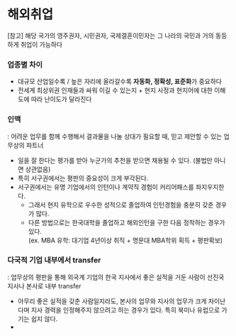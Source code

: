 # 해외취업
[참고] 해당 국가의 영주권자, 시민권자, 국제결혼이민자는 그 나라의 국민과 거의 동등하게 취업이 가능하다

### 업종별 차이
* 대규모 산업일수록 / 높은 자리에 올라갈수록 **자동화, 정확성, 표준화**가 중요하다
* 전세계 최상위권 인재들과 싸워 이길 수 있는지 + 현지 사정과 현지어에 대한 이해도에 따라 난이도가 달라진다

### 인맥
: 어려운 업무를 함께 수행해서 결과물을 나눌 상대가 필요할 때, 믿고 제안할 수 있는 업무상의 파트너

* 일을 잘 한다는 평가를 받아 누군가의 추천을 받으면 채용될 수 있다. (불법만 아니면 상관없음)
* 특히 서구권에서는 평판의 중요성이 크게 부각된다.
* 서구권에서는 유명 기업에서의 인턴이나 계약직 경험이 커리어패스를 좌지우지한다. 
  * 그래서 현지 유학으로 우수한 성적으로 졸업하여 인턴경험을 충분히 갖춘 경우가 많다.
  * 다른 방법으로는 한국대학을 졸업하고 해외인턴을 구한 다음 정착하는 경우가 있다.  
    (ex. MBA 유학: 대기업 4년이상 취직 + 명문대 MBA학위 획득 + 평판확보)
    
### 다국적 기업 내부에서 transfer
: 업무상의 평판을 통해 외국계 기업의 한국 지사에서 좋은 실적을 거둔 사람이 선진국 지사나 본사로 내부 transfer

* 아무리 좋은 실적을 갖춘 사람일지라도, 본사의 업무와 지사의 업무가 크게 차이난다며 지사 경력을 인정해주지 않으려고 하는 경우가 있다.
  특히 북미나 유럽으로 가기는 쉽지 않다.
* 
